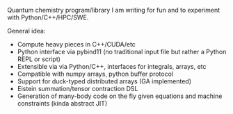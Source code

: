 Quantum chemistry program/library I am writing for fun and to experiment with Python/C++/HPC/SWE.

General idea:
* Compute heavy pieces in C++/CUDA/etc
* Python interface via pybind11 (no traditional input file but rather a Python REPL or script)
* Extensible via via Python/C++, interfaces for integrals, arrays, etc
* Compatible with numpy arrays, python buffer protocol
* Support for duck-typed distributed arrays (GA implemented)
* Eistein summation/tensor contraction DSL
* Generation of many-body code on the fly given equations and machine constraints (kinda abstract JIT)


